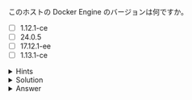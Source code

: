 このホストの Docker Engine のバージョンは何ですか。

- [ ] 1.12.1-ce
- [ ] 24.0.5
- [ ] 17.12.1-ee
- [ ] 1.13.1-ce

<details>
  <summary>Hints</summary>

`docker version`コマンドを使用します。

</details>

<details>
  <summary>Solution</summary>

`docker version` コマンドを実行し、Server セクションの Engine の Version を確認します。

</details>

<details>
  <summary>Answer</summary>

20.0.5

</details>
